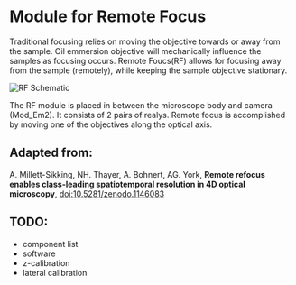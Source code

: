 # Module for Remote Focus

Traditional focusing relies on moving the objective towards or away from the sample. Oil emmersion objective will mechanically influence the samples as focusing occurs. Remote Foucs(RF) allows for focusing away from the sample (remotely), while keeping the sample objective stationary. 


![RF Schematic](https://github.com/YipLab/IX83-Modules/blob/master/RemoteFocus/images/schematic.png)


The RF module is placed in between the microscope body and camera (Mod_Em2). It consists of 2 pairs of realys. Remote focus is accomplished by moving one of the objectives along the optical axis.


## Adapted from:
A. Millett-Sikking, NH. Thayer, A. Bohnert, AG. York, **Remote refocus enables class-leading spatiotemporal resolution in 4D optical microscopy**, [doi:10.5281/zenodo.1146083](https://calico.github.io/remote_refocus/)

## TODO:
* component list
* software
* z-calibration
* lateral calibration
